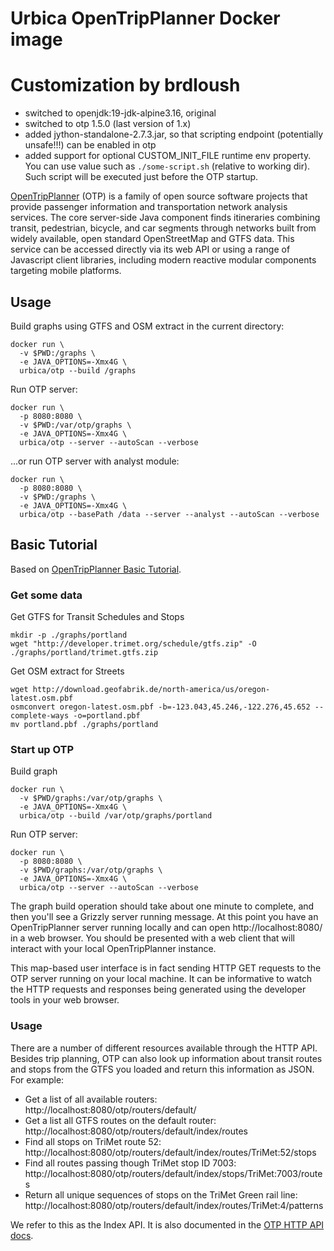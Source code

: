 # Urbica OpenTripPlanner Docker image

# Customization by brdloush

- switched to openjdk:19-jdk-alpine3.16, original 
- switched to otp 1.5.0 (last version of 1.x)
- added jython-standalone-2.7.3.jar, so that scripting endpoint (potentially unsafe!!!) can be enabled in otp
- added support for optional CUSTOM_INIT_FILE runtime env property. You can use value such as `./some-script.sh` (relative to working dir). Such script will be executed just before the OTP startup.

[OpenTripPlanner](http://www.opentripplanner.org/) (OTP) is a family of open source software projects that provide passenger information and transportation network analysis services. The core server-side Java component finds itineraries combining transit, pedestrian, bicycle, and car segments through networks built from widely available, open standard OpenStreetMap and GTFS data. This service can be accessed directly via its web API or using a range of Javascript client libraries, including modern reactive modular components targeting mobile platforms.

## Usage

Build graphs using GTFS and OSM extract in the current directory:

```shell
docker run \
  -v $PWD:/graphs \
  -e JAVA_OPTIONS=-Xmx4G \
  urbica/otp --build /graphs
```

Run OTP server:

```shell
docker run \
  -p 8080:8080 \
  -v $PWD:/var/otp/graphs \
  -e JAVA_OPTIONS=-Xmx4G \
  urbica/otp --server --autoScan --verbose
```

...or run OTP server with analyst module:

```shell
docker run \
  -p 8080:8080 \
  -v $PWD:/graphs \
  -e JAVA_OPTIONS=-Xmx4G \
  urbica/otp --basePath /data --server --analyst --autoScan --verbose
```

## Basic Tutorial

Based on [OpenTripPlanner Basic Tutorial](https://opentripplanner.readthedocs.io/en/latest/Basic-Tutorial/).

### Get some data

Get GTFS for Transit Schedules and Stops

```shell
mkdir -p ./graphs/portland
wget "http://developer.trimet.org/schedule/gtfs.zip" -O ./graphs/portland/trimet.gtfs.zip
```

Get OSM extract for Streets

```shell
wget http://download.geofabrik.de/north-america/us/oregon-latest.osm.pbf
osmconvert oregon-latest.osm.pbf -b=-123.043,45.246,-122.276,45.652 --complete-ways -o=portland.pbf
mv portland.pbf ./graphs/portland
```

### Start up OTP

Build graph

```shell
docker run \
  -v $PWD/graphs:/var/otp/graphs \
  -e JAVA_OPTIONS=-Xmx4G \
  urbica/otp --build /var/otp/graphs/portland
```

Run OTP server:

```shell
docker run \
  -p 8080:8080 \
  -v $PWD/graphs:/var/otp/graphs \
  -e JAVA_OPTIONS=-Xmx4G \
  urbica/otp --server --autoScan --verbose
```

The graph build operation should take about one minute to complete, and then you'll see a Grizzly server running message. At this point you have an OpenTripPlanner server running locally and can open http://localhost:8080/ in a web browser. You should be presented with a web client that will interact with your local OpenTripPlanner instance.

This map-based user interface is in fact sending HTTP GET requests to the OTP server running on your local machine. It can be informative to watch the HTTP requests and responses being generated using the developer tools in your web browser.

### Usage

There are a number of different resources available through the HTTP API. Besides trip planning, OTP can also look up information about transit routes and stops from the GTFS you loaded and return this information as JSON. For example:

- Get a list of all available routers: http://localhost:8080/otp/routers/default/
- Get a list all GTFS routes on the default router: http://localhost:8080/otp/routers/default/index/routes
- Find all stops on TriMet route 52: http://localhost:8080/otp/routers/default/index/routes/TriMet:52/stops
- Find all routes passing though TriMet stop ID 7003: http://localhost:8080/otp/routers/default/index/stops/TriMet:7003/routes
- Return all unique sequences of stops on the TriMet Green rail line: http://localhost:8080/otp/routers/default/index/routes/TriMet:4/patterns

We refer to this as the Index API. It is also documented in the [OTP HTTP API docs](http://dev.opentripplanner.org/apidoc/1.0.0/resource_IndexAPI.html).
